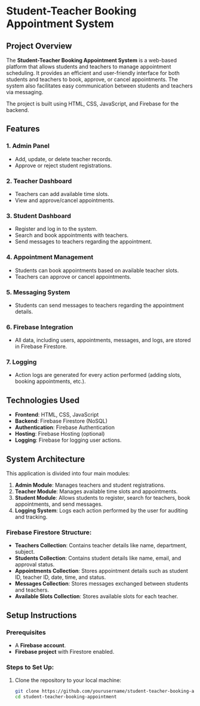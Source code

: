 # Student-Teacher Booking Appointment System

## Project Overview

The **Student-Teacher Booking Appointment System** is a web-based platform that allows students and teachers to manage appointment scheduling. It provides an efficient and user-friendly interface for both students and teachers to book, approve, or cancel appointments. The system also facilitates easy communication between students and teachers via messaging.

The project is built using HTML, CSS, JavaScript, and Firebase for the backend.

## Features

### 1. **Admin Panel**
- Add, update, or delete teacher records.
- Approve or reject student registrations.
  
### 2. **Teacher Dashboard**
- Teachers can add available time slots.
- View and approve/cancel appointments.
  
### 3. **Student Dashboard**
- Register and log in to the system.
- Search and book appointments with teachers.
- Send messages to teachers regarding the appointment.

### 4. **Appointment Management**
- Students can book appointments based on available teacher slots.
- Teachers can approve or cancel appointments.
  
### 5. **Messaging System**
- Students can send messages to teachers regarding the appointment details.

### 6. **Firebase Integration**
- All data, including users, appointments, messages, and logs, are stored in Firebase Firestore.

### 7. **Logging**
- Action logs are generated for every action performed (adding slots, booking appointments, etc.).

## Technologies Used

- **Frontend**: HTML, CSS, JavaScript
- **Backend**: Firebase Firestore (NoSQL)
- **Authentication**: Firebase Authentication
- **Hosting**: Firebase Hosting (optional)
- **Logging**: Firebase for logging user actions.

## System Architecture

This application is divided into four main modules:
1. **Admin Module**: Manages teachers and student registrations.
2. **Teacher Module**: Manages available time slots and appointments.
3. **Student Module**: Allows students to register, search for teachers, book appointments, and send messages.
4. **Logging System**: Logs each action performed by the user for auditing and tracking.

### Firebase Firestore Structure:
- **Teachers Collection**: Contains teacher details like name, department, subject.
- **Students Collection**: Contains student details like name, email, and approval status.
- **Appointments Collection**: Stores appointment details such as student ID, teacher ID, date, time, and status.
- **Messages Collection**: Stores messages exchanged between students and teachers.
- **Available Slots Collection**: Stores available slots for each teacher.

## Setup Instructions

### Prerequisites
- A **Firebase account**.
- **Firebase project** with Firestore enabled.

### Steps to Set Up:

1. Clone the repository to your local machine:

   ```bash
   git clone https://github.com/yourusername/student-teacher-booking-appointment.git
   cd student-teacher-booking-appointment
